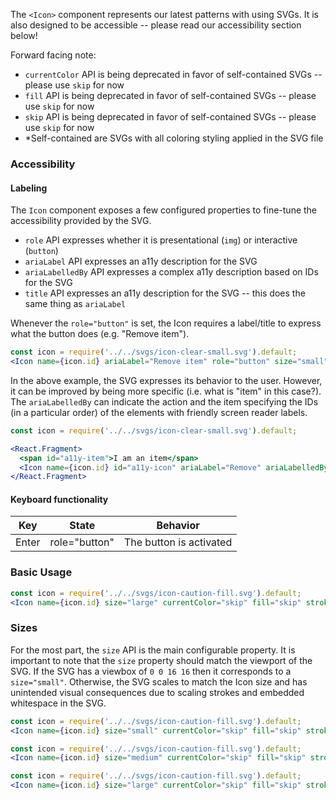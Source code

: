 The `<Icon>` component represents our latest patterns with using SVGs.
It is also designed to be accessible -- please read our accessibility section below!

Forward facing note:

- `currentColor` API is being deprecated in favor of self-contained SVGs -- please use `skip` for now
- `fill` API is being deprecated in favor of self-contained SVGs -- please use `skip` for now
- `skip` API is being deprecated in favor of self-contained SVGs -- please use `skip` for now
- *Self-contained are SVGs with all coloring styling applied in the SVG file

### Accessibility

#### Labeling

The `Icon` component exposes a few configured properties to fine-tune the accessibility provided by the SVG.

- `role` API expresses whether it is presentational (`img`) or interactive (`button`)
- `ariaLabel` API expresses an a11y description for the SVG
- `ariaLabelledBy` API expresses a complex a11y description based on IDs for the SVG
- `title` API expresses an a11y description for the SVG -- this does the same thing as `ariaLabel`

Whenever the `role="button"` is set, the Icon requires a label/title to express what the button does (e.g. "Remove item").

```jsx
const icon = require('../../svgs/icon-clear-small.svg').default;
<Icon name={icon.id} ariaLabel="Remove item" role="button" size="small" currentColor="skip" fill="skip" stroke="skip" />
```

In the above example, the SVG expresses its behavior to the user.
However, it can be improved by being more specific (i.e. what is "item" in this case?).
The `ariaLabelledBy` can indicate the action and the item specifying the IDs (in a particular order) of the elements with friendly screen reader labels.

```jsx
const icon = require('../../svgs/icon-clear-small.svg').default;

<React.Fragment>
  <span id="a11y-item">I am an item</span>
  <Icon name={icon.id} id="a11y-icon" ariaLabel="Remove" ariaLabelledBy="a11y-icon a11y-item" role="button" size="small" currentColor="skip" fill="skip" stroke="skip" />
</React.Fragment>
```

#### Keyboard functionality

| Key | State | Behavior |
| --- | --- | --- |
| Enter | role="button" | The button is activated |

### Basic Usage

```jsx
const icon = require('../../svgs/icon-caution-fill.svg').default;
<Icon name={icon.id} size="large" currentColor="skip" fill="skip" stroke="skip" title="alert icon" />
```

### Sizes

For the most part, the `size` API is the main configurable property.
It is important to note that the `size` property should match the viewport of the SVG.
If the SVG has a viewbox of `0 0 16 16` then it corresponds to a `size="small"`.
Otherwise, the SVG scales to match the Icon size and has unintended visual consequences due to scaling strokes and embedded whitespace in the SVG.

```jsx
const icon = require('../../svgs/icon-caution-fill.svg').default;
<Icon name={icon.id} size="small" currentColor="skip" fill="skip" stroke="skip" />
```

```jsx
const icon = require('../../svgs/icon-caution-fill.svg').default;
<Icon name={icon.id} size="medium" currentColor="skip" fill="skip" stroke="skip" />
```

```jsx
const icon = require('../../svgs/icon-caution-fill.svg').default;
<Icon name={icon.id} size="large" currentColor="skip" fill="skip" stroke="skip" />
```
